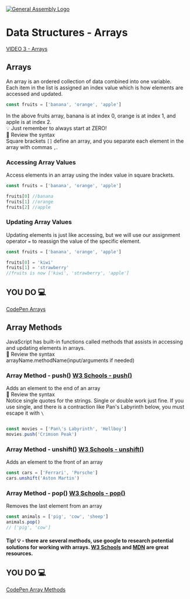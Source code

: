 [![General Assembly Logo](https://camo.githubusercontent.com/1a91b05b8f4d44b5bbfb83abac2b0996d8e26c92/687474703a2f2f692e696d6775722e636f6d2f6b6538555354712e706e67)](https://generalassemb.ly)
# Data Structures - Arrays

[VIDEO 3 - Arrays]()<br>

## Arrays

An array is an ordered collection of data combined into one variable.<br>
Each item in the list is assigned an index value which is how elements are accessed and updated.

```js
const fruits = ['banana', 'orange', 'apple']
```
In the above fruits array, banana is at index 0, orange is at index 1, and apple is at index 2.<br>
:bulb: Just remember to always start at ZERO!<br>
:mag_right: Review the syntax<br> 
Square brackets `[]` define an array, and you separate each element in the array with commas `,`.

### Accessing Array Values
Access elements in an array using the index value in square brackets.

```js
const fruits = ['banana', 'orange', 'apple']

fruits[0] //banana
fruits[1] //orange
fruits[2] //apple
```

### Updating Array Values
Updating elements is just like accessing, but we will use our assignment operator `=` to reassign the value of the specific element.

```js
const fruits = ['banana', 'orange', 'apple']

fruits[0] = 'kiwi'
fruits[1] = 'strawberry'
//fruits is now ['kiwi', 'strawberry', 'apple']
```

## YOU DO :computer:

[CodePen Arrays](https://codepen.io/Katie22/pen/MWxpXLQ)

## Array Methods

JavaScript has built-in functions called methods that assists in accessing and updating elements in arrays.<br>
:mag_right: Review the syntax<br>
arrayName.methodName(input/arguments if needed)

### Array Method - push() [W3 Schools - push()](https://www.w3schools.com/jsref/jsref_push.asp)

Adds an element to the end of an array<br>
:mag_right: Review the syntax<br>
Notice single quotes for the strings. Single or double work just fine. If you use single, and there is a contraction like Pan's Labyrinth below, you must escape it with `\`

```js

const movies = ['Pan\'s Labyrinth', 'Hellboy']
movies.push('Crimson Peak')

```

### Array Method - unshift() [W3 Schools - unshift()](https://www.w3schools.com/jsref/jsref_unshift.asp)

Adds an element to the front of an array

```js
const cars = ['Ferrari', 'Porsche']
cars.unshift('Aston Martin')
```

### Array Method - pop() [W3 Schools - pop()](https://www.w3schools.com/jsref/jsref_pop.asp)

Removes the last element from an array

```js
const animals = ['pig', 'cow', 'sheep']
animals.pop()
// ['pig', 'cow']
```

#### Tip! :bulb: - there are several methods, use google to research potential solutions for working with arrays. [W3 Schools](https://www.w3schools.com/jsref/jsref_obj_array.asp) and [MDN](https://developer.mozilla.org/en-US/docs/Web/JavaScript/Reference/Global_Objects/Array) are great resources.

## YOU DO :computer:

[CodePen Array Methods](https://codepen.io/Katie22/pen/KKEWPqq)